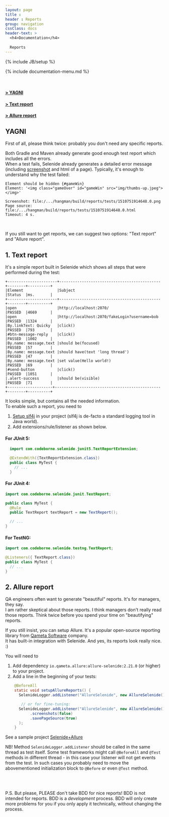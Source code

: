 ```yaml
---
layout: page
title :
header : Reports
group: navigation
cssClass: docs
header-text: >
  <h4>Documentation</h4>
  
  Reports
---
```

{% include JB/setup %}

{% include documentation-menu.md %}

<br>

#### [&gt; YAGNI](#yagni)
#### [&gt; Text report](#text-report)
#### [&gt; Allure report](#allure-report)

<a name="yagni"></a>
## YAGNI

First of all, please think twice: probably you don't need any specific reports.  

Both Gradle and Maven already generate good enough test report which includes all the errors.  
When a test fails, Selenide already generates a detailed error message 
(including [screenshot](/documentation/screenshots.html) and html of a page). 
Typically, it's enough to understand why the test failed:

```
Element should be hidden {#gameWin}
Element: '<img class="gameOver" id="gameWin" src="img/thumbs-up.jpeg"></img>'

Screenshot: file:/.../hangman/build/reports/tests/1510751914648.0.png
Page source: file:/.../hangman/build/reports/tests/1510751914648.0.html
Timeout: 4 s.
```
  
<br/>

If you still want to get reports, we can suggest two options: "Text report" and "Allure report".  

<a name="text-report"></a>
## 1. Text report

It's a simple report built in Selenide which shows all steps that were performed during the test:

```
+----------------------+---------------------------------------------+--------+----------+
|Element               |Subject                                      |Status  |ms.       |
+----------------------+---------------------------------------------+--------+----------+
|open                  |http://localhost:2070/                       |PASSED  |4669      |
|open                  |http://localhost:2070/fakeLogin?username=bob |PASSED  |1324      |
|By.linkText: Quicky   |click()                                      |PASSED  |793       |
|#btn-message-reply    |click()                                      |PASSED  |1002      |
|By.name: message.text |should be(focused)                           |PASSED  |57        |
|By.name: message.text |should have(text 'long thread')              |PASSED  |47        |
|By.name: message.text |set value(Hello world!)                      |PASSED  |69        |
|#send-button          |click()                                      |PASSED  |1051      |
|.alert-success        |should be(visible)                           |PASSED  |71        |
+--------------------+-----------------------------------------------+--------+----------+
```

It looks simple, but contains all the needed information.  
To enable such a report, you need to 
1. [Setup slf4j](https://github.com/selenide/selenide/wiki/slf4j) in your project (slf4j is de-facto a standard logging tool in Java world).
2. Add extensions/rule/listener as shown below. 

#### For JUnit 5:

```java
  import com.codeborne.selenide.junit5.TextReportExtension;

  @ExtendWith({TextReportExtension.class})
  public class MyTest {
    // ...
  }
```

#### For JUnit 4:

```java
import com.codeborne.selenide.junit.TextReport;

public class MyTest {
  @Rule
  public TextReport textReport = new TextReport();

  // ...
}
```

#### For TestNG:

```java
import com.codeborne.selenide.testng.TextReport;

@Listeners({ TextReport.class})
public class MyTest {
  // ...
}
```


<a name="allure-report"></a>
## 2. Allure report

QA engineers often want to generate "beautiful" reports. It's for managers, they say.  
I am rather skeptical about those reports. I think managers don't really read those reports. Think twice before you 
spend your time on "beautifying" reports.   

If you still insist, you can setup Allure. It's a popular open-source reporting library from [Qameta Software](https://qameta.io/) company.  
It has built-in integration with Selenide. And yes, its reports look really nice. :)

You will need to
1. Add dependency `io.qameta.allure:allure-selenide:2.21.0` (or higher) to your project.
2. Add a line in the beginning of your tests:

```java
    @BeforeAll
    static void setupAllureReports() {
      SelenideLogger.addListener("AllureSelenide", new AllureSelenide());

       // or for fine-tuning:
      SelenideLogger.addListener("AllureSelenide", new AllureSelenide()
           .screenshots(false)
           .savePageSource(true)
      );
    }
```

See a sample project [Selenide+Allure](https://github.com/selenide-examples/selenide-allure-junit)

NB! Method `SelenideLogger.addListener` should be called in the same thread as test itself.
Some test frameworks might call `@BeforeAll` and `@Test` methods in different thread - in this case your listener will not get events from the test.
In such cases you probably need to move the abovementioned initialization block to `@Before` or even `@Test` method.

<br/>
<br/>

P.S. But please, PLEASE don't take BDD for nice reports! BDD is not intended for reports. 
BDD is a _development_ process. BDD will only create more problems for you if you only apply it technically, without changing the process. 

<br/>
